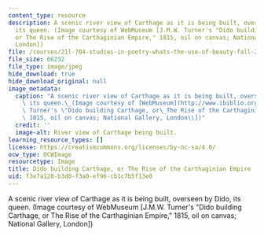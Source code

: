 ```yaml
---
content_type: resource
description: A scenic river view of Carthage as it is being built, overseen by Dido,
  its queen. (Image courtesy of WebMuseum [J.M.W. Turner's "Dido building Carthage,
  or The Rise of the Carthaginian Empire," 1815, oil on canvas; National Gallery,
  London])
file: /courses/21l-704-studies-in-poetry-whats-the-use-of-beauty-fall-2005/f3e7a128b3d0f3a0ef96cb1c7b5f13e0_21l-704f05.jpg
file_size: 66232
file_type: image/jpeg
hide_download: true
hide_download_original: null
image_metadata:
  caption: "A scenic river view of Carthage as it is being built, overseen by Dido,\
    \ its queen.\_(Image courtesy of [WebMuseum](http://www.ibiblio.org/wm/) \\[J.M.W.\
    \ Turner's \"Dido building Carthage, or\_The Rise of the Carthaginian Empire,\"\
    \ 1815, oil on canvas; National Gallery, London\\])"
  credit: ''
  image-alt: River view of Carthage being built.
learning_resource_types: []
license: https://creativecommons.org/licenses/by-nc-sa/4.0/
ocw_type: OCWImage
resourcetype: Image
title: Dido building Carthage, or The Rise of the Carthaginian Empire
uid: f3e7a128-b3d0-f3a0-ef96-cb1c7b5f13e0
---
```

A scenic river view of Carthage as it is being built, overseen by Dido, its queen. (Image courtesy of WebMuseum [J.M.W. Turner's "Dido building Carthage, or The Rise of the Carthaginian Empire," 1815, oil on canvas; National Gallery, London])